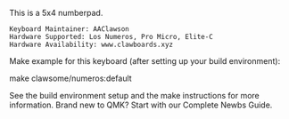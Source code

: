 This is a 5x4 numberpad.

    Keyboard Maintainer: AAClawson
    Hardware Supported: Los Numeros, Pro Micro, Elite-C
    Hardware Availability: www.clawboards.xyz

Make example for this keyboard (after setting up your build environment):

make clawsome/numeros:default

See the build environment setup and the make instructions for more information. Brand new to QMK? Start with our Complete Newbs Guide.

